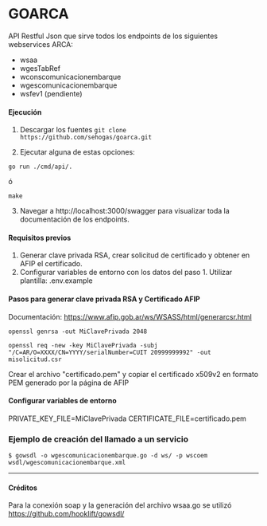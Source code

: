 # GOARCA
API Restful Json que sirve todos los endpoints de los siguientes webservices ARCA:

* wsaa
* wgesTabRef
* wconscomunicacionembarque
* wgescomunicacionembarque
* wsfev1  (pendiente)

#### Ejecución
1. Descargar los fuentes
``git clone https://github.com/sehogas/goarca.git``

2. Ejecutar alguna de estas opciones:

  ``go run ./cmd/api/.``

ó

  ``make``

3. Navegar a http://localhost:3000/swagger para visualizar toda la documentación de los endpoints.


#### Requisitos previos
1. Generar clave privada RSA, crear solicitud de certificado y obtener en AFIP el certificado. 
2. Configurar variables de entorno con los datos del paso 1. Utilizar plantilla: .env.example


#### Pasos para generar clave privada RSA y Certificado AFIP
  Documentación: https://www.afip.gob.ar/ws/WSASS/html/generarcsr.html

    openssl genrsa -out MiClavePrivada 2048

    openssl req -new -key MiClavePrivada -subj "/C=AR/O=XXXX/CN=YYYY/serialNumber=CUIT 20999999992" -out misolicitud.csr

  Crear el archivo "certificado.pem" y copiar el certificado x509v2 en formato PEM generado por la página de AFIP 

#### Configurar variables de entorno 
  PRIVATE_KEY_FILE=MiClavePrivada
  CERTIFICATE_FILE=certificado.pem


### Ejemplo de creación del llamado a un servicio

```
$ gowsdl -o wgescomunicacionembarque.go -d ws/ -p wscoem  wsdl/wgescomunicacionembarque.xml
```

---
#### Créditos
  Para la conexión soap y la generación del archivo wsaa.go se utilizó https://github.com/hooklift/gowsdl/